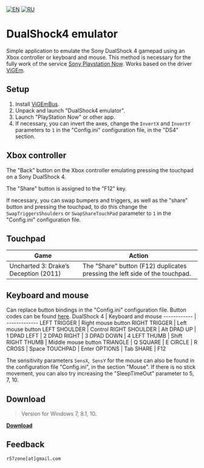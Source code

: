 [![EN](https://user-images.githubusercontent.com/9499881/33184537-7be87e86-d096-11e7-89bb-f3286f752bc6.png)](https://github.com/r57zone/DualShock4-emulator/) 
[![RU](https://user-images.githubusercontent.com/9499881/27683795-5b0fbac6-5cd8-11e7-929c-057833e01fb1.png)](https://github.com/r57zone/DualShock4-emulator/blob/master/README.RU.md)
# DualShock4 emulator
Simple application to emulate the Sony DualShock 4 gamepad using an Xbox controller or keyboard and mouse. This method is necessary for the fully work of the service [Sony Playstation Now](https://www.playstation.com/en-us/explore/playstation-now/). Works based on the driver [ViGEm](https://github.com/ViGEm).

## Setup
1. Install [ViGEmBus](https://github.com/ViGEm/ViGEmBus/releases).
2. Unpack and launch "DualShock4 emulator".
3. Launch "PlayStation Now" or other app.
4. If necessary, you can invert the axes, change the `InvertX` and `InvertY` parameters to `1` in the "Config.ini" configuration file, in the "DS4" section.

## Xbox controller
The "Back" button on the Xbox controller emulating pressing the touchpad on a Sony DualShock 4.

The "Share" button is assigned to the "F12" key.



If necessary, you can swap bumpers and triggers, as well as the "share" button and pressing the touchpad, to do this change the `SwapTriggersShoulders` or `SwapShareTouchPad` parameter to `1` in the "Config.ini" configuration file.

## Touchpad
Game | Action
------------ | -------------
Uncharted 3: Drake’s Deception (2011) | The "Share" button (F12) duplicates pressing the left side of the touchpad.

## Keyboard and mouse
Сan replace button bindings in the "Config.ini" configuration file. Button codes can be found [here](https://github.com/r57zone/Half-Life-Alyx-novr/blob/master/BINDINGS.md).
DualShock 4 | Keyboard and mouse
------------ | -------------
LEFT TRIGGER | Right mouse button
RIGHT TRIGGER | Left mouse button
LEFT SHOULDER | Control
RIGHT SHOULDER | Alt
DPAD UP | 1
DPAD LEFT | 2
DPAD RIGHT | 3
DPAD DOWN | 4
LEFT THUMB | Shift
RIGHT THUMB | Middle mouse button
TRIANGLE | Q
SQUARE | E
CIRCLE | R
CROSS | Space
TOUCHPAD | Enter
OPTIONS | Tab
SHARE | F12

The sensitivity parameters `SensX`,` SensY` for the mouse can also be found in the configuration file "Config.ini", in the section "Mouse". If there is no stick movement, you can also try increasing the "SleepTimeOut" parameter to 5, 7, 10.

## Download
>Version for Windows 7, 8.1, 10.

**[Download](https://github.com/r57zone/DualShock4-emulator/releases)**

## Feedback
`r57zone[at]gmail.com`